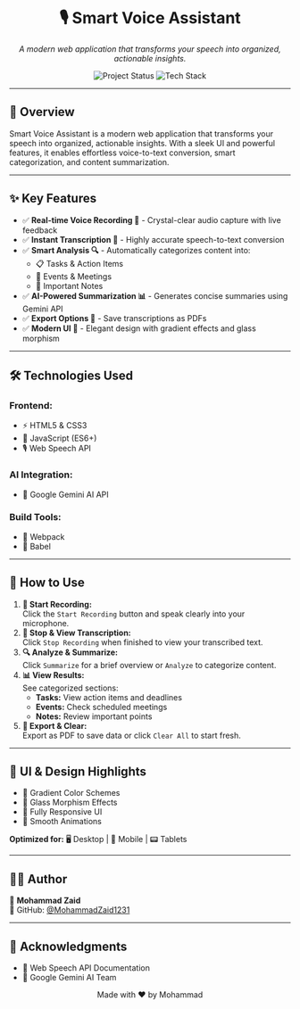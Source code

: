 <h1 align="center">🎙️ Smart Voice Assistant</h1>

<p align="center"><em>A modern web application that transforms your speech into organized, actionable insights.</em></p>

<p align="center">
  <img src="https://img.shields.io/badge/Status-Complete-brightgreen?style=flat-square" alt="Project Status">
  <img src="https://img.shields.io/badge/Tech-HTML%2FCSS%2FJS-blueviolet?style=flat-square" alt="Tech Stack">
</p>

---

<h2>🌟 Overview</h2>

<p>
Smart Voice Assistant is a modern web application that transforms your speech into organized, actionable insights. With a sleek UI and powerful features, it enables effortless voice-to-text conversion, smart categorization, and content summarization.
</p>

---

<h2>✨ Key Features</h2>

<ul>
  <li>✅ <strong>Real-time Voice Recording 🎤</strong> - Crystal-clear audio capture with live feedback</li>
  <li>✅ <strong>Instant Transcription 📝</strong> - Highly accurate speech-to-text conversion</li>
  <li>✅ <strong>Smart Analysis 🔍</strong> - Automatically categorizes content into:
    <ul>
      <li>📋 Tasks & Action Items</li>
      <li>📅 Events & Meetings</li>
      <li>📌 Important Notes</li>
    </ul>
  </li>
  <li>✅ <strong>AI-Powered Summarization 📊</strong> - Generates concise summaries using Gemini API</li>
  <li>✅ <strong>Export Options 💾</strong> - Save transcriptions as PDFs</li>
  <li>✅ <strong>Modern UI 🎨</strong> - Elegant design with gradient effects and glass morphism</li>
</ul>

---

<h2>🛠️ Technologies Used</h2>

<h3>Frontend:</h3>
<ul>
  <li>⚡ HTML5 & CSS3</li>
  <li>🚀 JavaScript (ES6+)</li>
  <li>🎙️ Web Speech API</li>
</ul>

<h3>AI Integration:</h3>
<ul>
  <li>🤖 Google Gemini AI API</li>
</ul>

<h3>Build Tools:</h3>
<ul>
  <li>🔧 Webpack</li>
  <li>📜 Babel</li>
</ul>

---

<h2>🚀 How to Use</h2>

<ol>
  <li><strong>🎤 Start Recording:</strong><br>Click the <code>Start Recording</code> button and speak clearly into your microphone.</li>
  <li><strong>📝 Stop & View Transcription:</strong><br>Click <code>Stop Recording</code> when finished to view your transcribed text.</li>
  <li><strong>🔍 Analyze & Summarize:</strong><br>Click <code>Summarize</code> for a brief overview or <code>Analyze</code> to categorize content.</li>
  <li><strong>📊 View Results:</strong><br>See categorized sections:
    <ul>
      <li><strong>Tasks:</strong> View action items and deadlines</li>
      <li><strong>Events:</strong> Check scheduled meetings</li>
      <li><strong>Notes:</strong> Review important points</li>
    </ul>
  </li>
  <li><strong>💾 Export & Clear:</strong><br>Export as PDF to save data or click <code>Clear All</code> to start fresh.</li>
</ol>

---

<h2>🎨 UI & Design Highlights</h2>

<ul>
  <li>🎨 Gradient Color Schemes</li>
  <li>💎 Glass Morphism Effects</li>
  <li>📱 Fully Responsive UI</li>
  <li>🌊 Smooth Animations</li>
</ul>

<p><strong>Optimized for:</strong> 🖥️ Desktop | 📱 Mobile | 📟 Tablets</p>

---

<h2>👨‍💻 Author</h2>

<p>
👤 <strong>Mohammad Zaid</strong><br>
🔗 GitHub: <a href="https://github.com/MohammadZaid1231">@MohammadZaid1231</a>
</p>

---

<h2>🙏 Acknowledgments</h2>

<ul>
  <li>📖 Web Speech API Documentation</li>
  <li>🤖 Google Gemini AI Team</li>
</ul>

<p align="center">Made with ❤️ by Mohammad
